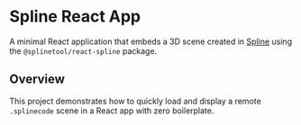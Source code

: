 # Spline React App

A minimal React application that embeds a 3D scene created in [Spline](https://spline.design) using the `@splinetool/react-spline` package.

## Overview

This project demonstrates how to quickly load and display a remote `.splinecode` scene in a React app with zero boilerplate.



